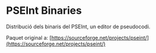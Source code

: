 # PSEInt Binaries

Distribució dels binaris del PSEInt, un editor de pseudocodi.

Paquet original a: [https://sourceforge.net/projects/pseint/](https://sourceforge.net/projects/pseint/)